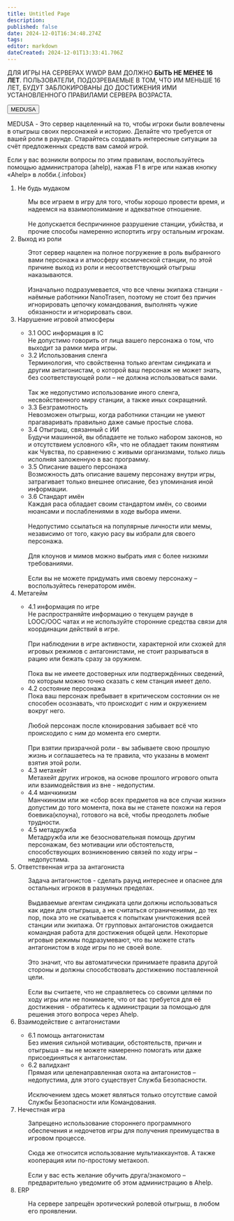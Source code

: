 ```yaml
---
title: Untitled Page
description: 
published: false
date: 2024-12-01T16:34:48.274Z
tags: 
editor: markdown
dateCreated: 2024-12-01T13:33:41.706Z
---
```


<div id="rule-table">
  <p id="warn" class="t-red">ДЛЯ ИГРЫ НА СЕРВЕРАХ WWDP ВАМ ДОЛЖНО <b>БЫТЬ НЕ МЕНЕЕ 16 ЛЕТ</b>. ПОЛЬЗОВАТЕЛИ, ПОДОЗРЕВАЕМЫЕ В ТОМ, ЧТО ИМ МЕНЬШЕ 16 ЛЕТ, БУДУТ ЗАБЛОКИРОВАНЫ ДО ДОСТИЖЕНИЯ ИМИ УСТАНОВЛЕННОГО ПРАВИЛАМИ СЕРВЕРА ВОЗРАСТА.</p>
	<div id="servers">
    <button id="medusa">MEDUSA</button>
	</div>
  <div id="rule">

<p class="t-red"><span id="medusa-in-text">MEDUSA</span> - Это сервер нацеленный на то, чтобы игроки были вовлечены в отыгрыш своих персонажей и историю. Делайте что требуется от вашей роли в раунде. Старайтесь создавать интересные ситуации за счёт предложенных средств вам самой игрой.</p>

Если у вас возникли вопросы по этим правилам, воспользуйтесь помощью администратора (ahelp), нажав F1 в игре или нажав кнопку «Ahelp» в лобби.{.infobox}
    
<ol id="rule-list">
<li>Не будь мудаком</li>
  <ul class="ul-in-list">
   Мы все играем в игру для того, чтобы хорошо провести время, и надеемся на взаимопонимание и адекватное отношение.<br><br>
   Не допускается беспричинное разрушение станции, убийства, и прочие способы намеренно испортить игру остальным игрокам.
  </ul>
<li>Выход из роли</li>
  <ul class="ul-in-list">
  Этот сервер нацелен на полное погружение в роль выбранного вами персонажа и атмосферу космической станции, по этой причине выход из роли и несоответствующий отыгрыш <span class="t-red">наказываются</span>.<br><br>
  Изначально подразумевается, что все члены экипажа станции - наёмные работники NanoTrasen, поэтому не стоит без причин игнорировать цепочку командования, выполнять чужие обязанности и игнорировать свои.
  </ul>
<li>Нарушение игровой атмосферы</li>
  <ul class="ul-in-list">
   <li>3.1 OOC информация в IC</li>
   <span class="t-red">Не допустимо говорить от лица вашего персонажа о том, что выходит за рамки мира игры</span>.
   
   <li>3.2 Использования сленга</li>
   Терминология, что свойственна только агентам синдиката и другим антагонистам, о которой ваш персонаж не может знать, без соответствующей роли – <span class="t-red">не должна использоваться вами</span>.<br><br>
   Так же <span class="t-red">недопустимо</span> использование иного сленга, несвойственного миру станции, а также иных сокращений.
   
   <li>3.3 Безграмотность</li>
   Невозможен отыгрыш, когда работники станции не умеют <span class="t-red">прагаваривать</span> правильно даже самые простые слова.
   
   <li>3.4 Отыгрыш, связанный с ИИ</li>
   Будучи машинной, вы обладаете не только набором законов, но и отсутствием условного «Я», что не обладает таким понятиям как Чувства, по сравнению с живыми организмами, только лишь исполняя заложенную в вас программу.
   
   <li>3.5 Описание вашего персонажа</li>
   Возможность дать описание вашему персонажу внутри игры, <span class="t-green">затрагивает только внешнее описание</span>, без упоминания иной информации.
   
   <li>3.6 Стандарт имён</li>
   Каждая раса обладает своим стандартом имён, со своими нюансами и послаблениями в ходе выбора имени.<br><br>
   <span class="t-red">Недопустимо</span> ссылаться на популярные личности или мемы, независимо от того, какую расу вы избрали для своего персонажа.<br><br>
   <span class="t-green">Для клоунов и мимов можно выбрать имя с более низкими требованиями</span>.<br><br>
   Если вы не можете придумать имя своему персонажу – воспользуйтесь генератором имён.
   
  </ul>
<li>Метагейм</li>
  <ul class="ul-in-list">
   <li>4.1 информация по игре</li>
   <span class="t-red">Не распространяйте информацию о текущем раунде в LOOC/OOC чатах и не используйте сторонние средства связи для координации действий в игре</span>.<br><br>
   При наблюдении в игре активности, характерной или схожей для игровых режимов с антагонистами, не стоит разрываться в рацию или бежать сразу за оружием.<br><br>
   Пока вы не имеете <span class="t-red">достоверных</span> или <span class="t-red">подтверждённых сведений</span>, по которым можно точно сказать с кем станция имеет дело.
   
   <li>4.2 состояние персонажа</li>
   Пока ваш персонаж пребывает в критическом состоянии он не способен осознавать, что происходит с ним и окружением вокруг него.<br><br>
   Любой персонаж после клонирования <span class="t-red">забывает</span> всё что происходило с ним до момента его смерти.<br><br>
   При взятии призрачной роли - вы забываете свою прошлую жизнь и соглашаетесь на те правила, что указаны в момент взятия этой роли.
   
   <li>4.3 метахейт</li>
   Метахейт других игроков, на основе прошлого игрового опыта или взаимодействия из вне - <span class="t-red">недопустим</span>.
   
   <li>4.4 манчкинизм</li>
   Манчкинизм или же «сбор всех предметов на все случаи жизни» допустим до того момента, пока вы не станете похожи на героя боевика(клоуна), готового на всё, чтобы преодолеть любые трудности.
   
   <li>4.5 метадружба</li>
   Метадружба или же безосновательная помощь другим персонажам, без мотивации или обстоятельств, способствующих возникновению связей по ходу игры – <span class="t-red">недопустима</span>.
   
  </ul>
<li>Ответственная игра за антагониста</li>
  <ul class="ul-in-list">
  Задача антагонистов - сделать раунд интереснее и опаснее для остальных игроков в разумных пределах.<br><br>
  Выдаваемые агентам синдиката цели должны использоваться как идеи для отыгрыша, а не считаться ограничениями, до тех пор, пока это не скатывается к <span class="t-red">попыткам уничтожения всей станции или экипажа</span>.
   От групповых антагонистов ожидается командная работа для достижения общей цели.
  Некоторые игровые режимы подразумевают, что вы можете стать антагонистом в ходе игры по не своей воле.<br><br>
  Это значит, что вы <span class="t-red">автоматически принимаете правила другой стороны</span> и должны способствовать достижению поставленной цели.<br><br>
    Если вы считаете, что не справляетесь со своими целями по ходу игры или не понимаете, что от вас требуется для её достижения - обратитесь к администрации за помощью для решения этого вопроса через Ahelp.
  </ul>
<li>Взаимодействие с антагонистами</li>
  <ul class="ul-in-list">
   <li>6.1 помощь антагонистам</li>
   Без имения сильной мотивации, обстоятельств, причин и отыгрыша – <span class="t-red">вы не можете намеренно помогать или даже присоединяться к антагонистам</span>.
   
   <li>6.2 валидхант</li>
   Прямая или целенаправленная охота на антагонистов – <span class="t-red">недопустима</span>, для этого существует Служба Безопасности.<br><br>
   <span class="t-green">Исключением здесь может являться только отсутствие самой Службы Безопасности или Командования.</span>
   
  </ul>
<li>Нечестная игра</li>
  <ul class="ul-in-list">
  <span class="t-red">Запрещено использование стороннего программного обеспечения и недочетов игры для получения преимущества в игровом процессе.</span><br><br>
  Сюда же относится использование мультиаккаунтов. А также кооперация или по-простому метакооп.<br><br>
    <span class="t-green">Если у вас есть желание обучить друга/знакомого – предварительно уведомите об этом администрацию в Ahelp.</span>
  </ul>
<li>ERP</li>
  <ul class="ul-in-list">
  <span class="t-red">На сервере запрещён эротический ролевой отыгрыш, в любом его проявлении.</span>
  </ul>
</ol>
  </div>
</div>